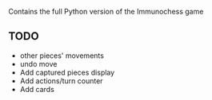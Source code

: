 Contains the full Python version of the Immunochess game



## TODO
- other pieces' movements
- undo move
- Add captured pieces display
- Add actions/turn counter
- Add cards